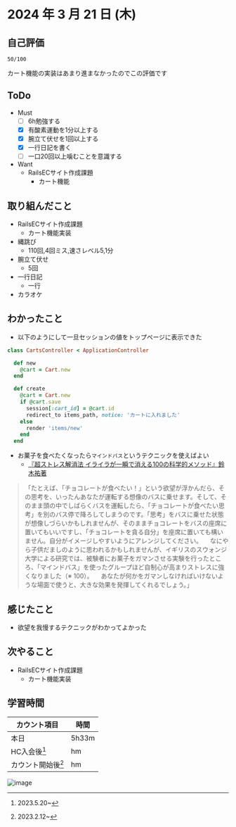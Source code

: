 # 2024 年 3 月 21 日 (木)

## 自己評価
```
50/100
```
カート機能の実装はあまり進まなかったのでこの評価です

## ToDo
- Must
  - [ ] 6h勉強する
  - [x] 有酸素運動を1分以上する
  - [x] 腕立て伏せを1回以上する
  - [x] 一行日記を書く
  - [ ] 一口20回以上噛むことを意識する
- Want
  - RailsECサイト作成課題
    - カート機能

## 取り組んだこと
- RailsECサイト作成課題
  - カート機能実装
- 縄跳び
  - 110回,4回ミス,速さレベル5,1分
- 腕立て伏せ
  - 5回
- 一行日記
  - 一行
- カラオケ

## わかったこと
- 以下のようにして一旦セッションの値をトップページに表示できた
```app/controllers/carts_controller.rb
class CartsController < ApplicationController

  def new
    @cart = Cart.new
  end

  def create
    @cart = Cart.new
    if @cart.save
      session[:cart_id] = @cart.id
      redirect_to items_path, notice: 'カートに入れました'
    else
      render 'items/new'
    end
  end
```

- お菓子を食べたくなったら`マインドバス`というテクニックを使えばよい
  - [『超ストレス解消法 イライラが一瞬で消える100の科学的メソッド』鈴木祐著](https://a.co/fj2ZFK3)
> 「たとえば、「チョコレートが食べたい！」という欲望が浮かんだら、その思考を、いったんあなたが運転する想像のバスに乗せます。そして、そのまま頭の中でしばらくバスを運転したら、「チョコレートが食べたい思考」を別のバス停で降ろしてしまうのです。「思考」をバスに乗せた状態が想像しづらいかもしれませんが、そのままチョコレートをバスの座席に置いてもいいですし、「チョコレートを貪る自分」を座席に置いても構いません。自分がイメージしやすいようにアレンジしてください。 　なにやら子供だましのように思われるかもしれませんが、イギリスのスウォンジ大学による研究では、被験者にお菓子をガマンさせる実験を行ったところ、「マインドバス」を使ったグループほど自制心が高まりストレスに強くなりました（※ 100）。 　あなたが何かをガマンしなければいけないような場面で使うと、大きな効果を発揮してくれるでしょう。」


## 感じたこと
- 欲望を我慢するテクニックがわかってよかった

## 次やること
- RailsECサイト作成課題
  - カート機能実装

## 学習時間
|カウント項目|時間|
|----|----|
|本日 |5h33m|
|HC入会後[^1]|hm|
|カウント開始後[^2]|hm|

[^1]: 2023.5.20~
[^2]: 2023.2.12~

![image](https://github.com/nil-ramuda/daily_report/assets/94735931/7d57c1d5-42c7-4903-8dc2-4fe19df979ed)
